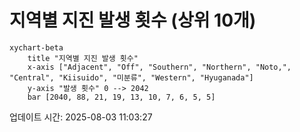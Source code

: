 # 지역별 지진 발생 횟수 (상위 10개)

```mermaid
xychart-beta
    title "지역별 지진 발생 횟수"
    x-axis ["Adjacent", "Off", "Southern", "Northern", "Noto,", "Central", "Kiisuido", "미분류", "Western", "Hyuganada"]
    y-axis "발생 횟수" 0 --> 2042
    bar [2040, 88, 21, 19, 13, 10, 7, 6, 5, 5]
```

업데이트 시간: 2025-08-03 11:03:27
